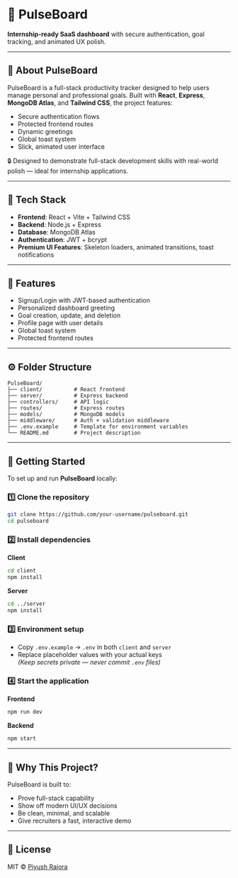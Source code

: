 # 🚀 PulseBoard

**Internship-ready SaaS dashboard** with secure authentication, goal tracking, and animated UX polish.

---

## 📌 About PulseBoard

PulseBoard is a full-stack productivity tracker designed to help users manage personal and professional goals. Built with **React**, **Express**, **MongoDB Atlas**, and **Tailwind CSS**, the project features:

- Secure authentication flows  
- Protected frontend routes  
- Dynamic greetings  
- Global toast system  
- Slick, animated user interface

🔒 Designed to demonstrate full-stack development skills with real-world polish — ideal for internship applications.

---

## 🧰 Tech Stack

- **Frontend**: React + Vite + Tailwind CSS  
- **Backend**: Node.js + Express  
- **Database**: MongoDB Atlas  
- **Authentication**: JWT + bcrypt  
- **Premium UI Features**: Skeleton loaders, animated transitions, toast notifications

---

## 🔐 Features

- Signup/Login with JWT-based authentication  
- Personalized dashboard greeting  
- Goal creation, update, and deletion  
- Profile page with user details  
- Global toast system  
- Protected frontend routes

---

## ⚙️ Folder Structure

```
PulseBoard/
├── client/          # React frontend
├── server/          # Express backend
├── controllers/     # API logic
├── routes/          # Express routes
├── models/          # MongoDB models
├── middleware/      # Auth + validation middleware
├── .env.example     # Template for environment variables
└── README.md        # Project description
```

---

## 🚀 Getting Started

To set up and run **PulseBoard** locally:

### 1️⃣ Clone the repository
```bash
git clone https://github.com/your-username/pulseboard.git
cd pulseboard
```

### 2️⃣ Install dependencies

**Client**
```bash
cd client
npm install
```

**Server**
```bash
cd ../server
npm install
```

### 3️⃣ Environment setup

- Copy `.env.example` → `.env` in both `client` and `server`
- Replace placeholder values with your actual keys  
*(Keep secrets private — never commit `.env` files)*

### 4️⃣ Start the application

**Frontend**
```bash
npm run dev
```

**Backend**
```bash
npm start
```

---

## 🎯 Why This Project?

PulseBoard is built to:

- Prove full-stack capability  
- Show off modern UI/UX decisions  
- Be clean, minimal, and scalable  
- Give recruiters a fast, interactive demo

---

## 🪪 License

MIT © [Piyush Rajora](https://github.com/PiyushRajora0412)

